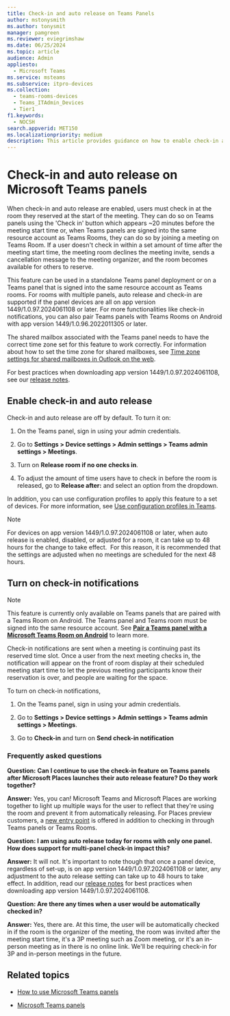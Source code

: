 ```yaml
---
title: Check-in and auto release on Teams Panels
author: mstonysmith
ms.author: tonysmit
manager: pamgreen
ms.reviewer: eviegrimshaw
ms.date: 06/25/2024
ms.topic: article
audience: Admin
appliesto: 
  - Microsoft Teams
ms.service: msteams
ms.subservice: itpro-devices
ms.collection: 
  - teams-rooms-devices
  - Teams_ITAdmin_Devices
  - Tier1
f1.keywords: 
  - NOCSH
search.appverid: MET150
ms.localizationpriority: medium
description: This article provides guidance on how to enable check-in and auto release for Teams panels.
---
```

# Check-in and auto release on Microsoft Teams panels

When check-in and auto release are enabled, users must check in at the room they reserved at the start of the meeting. They can do so on Teams panels using the 'Check in' button which appears ~20 minutes before the meeting start time or, when Teams panels are signed into the same resource account as Teams Rooms, they can do so by joining a meeting on Teams Room. If a user doesn't check in within a set amount of time after the meeting start time, the meeting room declines the meeting invite, sends a cancellation message to the meeting organizer, and the room becomes available for others to reserve.

This feature can be used in a standalone Teams panel deployment or on a Teams panel that is signed into the same resource account as Teams rooms. For rooms with multiple panels, auto release and check-in are supported if the panel devices are all on app version 1449/1.0.97.2024061108 or later. For more functionalities like check-in notifications, you can also pair Teams panels with Teams Rooms on Android with app version 1449/1.0.96.2022011305 or later.

The shared mailbox associated with the Teams panel needs to have the correct time zone set for this feature to work correctly. For information about how to set the time zone for shared mailboxes, see [Time zone settings for shared mailboxes in Outlook on the web](/exchange/troubleshoot/outlook-on-the-web-issues/shared-mailboxes-time-zone-setting).

For best practices when downloading app version 1449/1.0.97.2024061108, see our [release notes](https://support.microsoft.com/en-us/office/what-s-new-in-microsoft-teams-devices-eabf4d81-acdd-4b23-afa1-9ee47bb7c5e2#ID0EBD=Teams_panels). 

## Enable check-in and auto release

Check-in and auto release are off by default. To turn it on:  

1. On the Teams panel, sign in using your admin credentials.  

1. Go to **Settings > Device settings > Admin settings > Teams admin settings > Meetings**.

1. Turn on **Release room if no one checks in**.

1. To adjust the amount of time users have to check in before the room is released, go to **Release after:** and select an option from the dropdown.  

In addition, you can use configuration profiles to apply this feature to a set of devices. For more information, see [Use configuration profiles in Teams](device-management.md#use-configuration-profiles-in-teams).

> [!NOTE]
> For devices on app version 1449/1.0.97.2024061108 or later, when auto release is enabled, disabled, or adjusted for a room, it can take up to 48 hours for the change to take effect.  For this reason, it is recommended that the settings are adjusted when no meetings are scheduled for the next 48 hours. 
## Turn on check-in notifications

> [!NOTE]
> This feature is currently only available on Teams panels that are paired with a Teams Room on Android. The Teams panel and Teams room must be signed into the same resource account. See **[Pair a Teams panel with a Microsoft Teams Room on Android](/editor/MicrosoftDocs/OfficeDocs-SkypeForBusiness-pr/Teams%2Fdevices%2Fcheck-in-and-room-release.md/main/08c71f9d-8c3a-87ca-c670-832cbb3cc9f3/use-teams-panels.md)** to learn more.

Check-in notifications are sent when a meeting is continuing past its reserved time slot. Once a user from the next meeting checks in, the notification will appear on the front of room display at their scheduled meeting start time to let the previous meeting participants know their reservation is over, and people are waiting for the space.

To turn on check-in notifications,

1. On the Teams panel, sign in using your admin credentials.

1. Go to **Settings > Device settings > Admin settings > Teams admin settings > Meetings**.

1. Go to **Check-in** and turn on **Send check-in notification**

### Frequently asked questions 

**Question:** **Can I continue to use the check-in feature on Teams panels after Microsoft Places launches their auto release feature? Do they work together?**

**Answer:** Yes, you can! Microsoft Teams and Microsoft Places are working together to light up multiple ways for the user to reflect that they're using the room and prevent it from automatically releasing. For Places preview customers, a [new entry point](/microsoft-365/places/enable-auto-release?branch=main) is offered in addition to checking in through Teams panels or Teams Rooms. 

**Question: I am using auto release today for rooms with only one panel. How does support for multi-panel check-in impact this?**

**Answer:** It will not. It's important to note though that once a panel device, regardless of set-up, is on app version 1449/1.0.97.2024061108 or later, any adjustment to the auto release setting can take up to 48 hours to take effect. In addition, read our [release notes](https://support.microsoft.com/en-us/office/what-s-new-in-microsoft-teams-devices-eabf4d81-acdd-4b23-afa1-9ee47bb7c5e2#ID0EBD=Teams_panels) for best practices when downloading app version 1449/1.0.97.2024061108.  
  
**Question: Are there any times when a user would be automatically checked in?**

**Answer:** Yes, there are. At this time, the user will be automatically checked in if the room is the organizer of the meeting, the room was invited after the meeting start time, it's a 3P meeting such as Zoom meeting, or it's an in-person meeting as in there is no online link. We'll be requiring check-in for 3P and in-person meetings in the future.  

## Related topics

- [How to use Microsoft Teams panels](use-teams-panels.md)

- [Microsoft Teams panels](teams-panels.md)